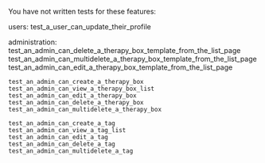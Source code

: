 You have not written tests for these features:

users:
    test_a_user_can_update_their_profile

administration:
    test_an_admin_can_delete_a_therapy_box_template_from_the_list_page
    test_an_admin_can_multidelete_a_therapy_box_template_from_the_list_page
    test_an_admin_can_edit_a_therapy_box_template_from_the_list_page

    test_an_admin_can_create_a_therapy_box
    test_an_admin_can_view_a_therapy_box_list
    test_an_admin_can_edit_a_therapy_box
    test_an_admin_can_delete_a_therapy_box
    test_an_admin_can_multidelete_a_therapy_box

    test_an_admin_can_create_a_tag
    test_an_admin_can_view_a_tag_list
    test_an_admin_can_edit_a_tag
    test_an_admin_can_delete_a_tag
    test_an_admin_can_multidelete_a_tag

